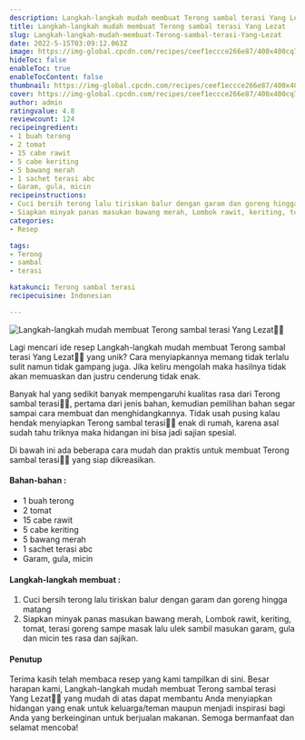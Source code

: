 ```yaml
---
description: Langkah-langkah mudah membuat Terong sambal terasi Yang Lezat"
title: Langkah-langkah mudah membuat Terong sambal terasi Yang Lezat
slug: Langkah-langkah-mudah-membuat-Terong-sambal-terasi-Yang-Lezat
date: 2022-5-15T03:09:12.063Z
image: https://img-global.cpcdn.com/recipes/ceef1eccce266e87/400x400cq70/photo.jpg
hideToc: false
enableToc: true
enableTocContent: false
thumbnail: https://img-global.cpcdn.com/recipes/ceef1eccce266e87/400x400cq70/photo.jpg
cover: https://img-global.cpcdn.com/recipes/ceef1eccce266e87/400x400cq70/photo.jpg
author: admin
ratingvalue: 4.8
reviewcount: 124
recipeingredient:
- 1 buah terong
- 2 tomat
- 15 cabe rawit
- 5 cabe keriting
- 5 bawang merah
- 1 sachet terasi abc
- Garam, gula, micin
recipeinstructions:
- Cuci bersih terong lalu tiriskan balur dengan garam dan goreng hingga matang
- Siapkan minyak panas masukan bawang merah, Lombok rawit, keriting, tomat, terasi goreng sampe masak lalu ulek sambil masukan garam, gula dan micin tes rasa dan sajikan.
categories:
- Resep

tags:
- Terong
- sambal
- terasi

katakunci: Terong sambal terasi
recipecuisine: Indonesian

---
```


![Langkah-langkah mudah membuat Terong sambal terasi Yang Lezat👩‍🍳](https://img-global.cpcdn.com/recipes/ceef1eccce266e87/400x400cq70/photo.jpg)

Lagi mencari ide resep Langkah-langkah mudah membuat Terong sambal terasi Yang Lezat👩‍🍳 yang unik? Cara menyiapkannya memang tidak terlalu sulit namun tidak gampang juga. Jika keliru mengolah maka hasilnya tidak akan memuaskan dan justru cenderung tidak enak.

Banyak hal yang sedikit banyak mempengaruhi kualitas rasa dari Terong sambal terasi👩‍🍳, pertama dari jenis bahan, kemudian pemilihan bahan segar sampai cara membuat dan menghidangkannya. Tidak usah pusing kalau hendak menyiapkan Terong sambal terasi👩‍🍳 enak di rumah, karena asal sudah tahu triknya maka hidangan ini bisa jadi sajian spesial.

Di bawah ini ada beberapa cara mudah dan praktis untuk membuat Terong sambal terasi👩‍🍳 yang siap dikreasikan.

<!--inarticleads1-->

#### Bahan-bahan :

- 1 buah terong
- 2 tomat
- 15 cabe rawit
- 5 cabe keriting
- 5 bawang merah
- 1 sachet terasi abc
- Garam, gula, micin

<!--inarticleads2-->

#### Langkah-langkah membuat :

1. Cuci bersih terong lalu tiriskan balur dengan garam dan goreng hingga matang
1. Siapkan minyak panas masukan bawang merah, Lombok rawit, keriting, tomat, terasi goreng sampe masak lalu ulek sambil masukan garam, gula dan micin tes rasa dan sajikan.

#### Penutup

Terima kasih telah membaca resep yang kami tampilkan di sini. Besar harapan kami, Langkah-langkah mudah membuat Terong sambal terasi Yang Lezat👩‍🍳 yang mudah di atas dapat membantu Anda menyiapkan hidangan yang enak untuk keluarga/teman maupun menjadi inspirasi bagi Anda yang berkeinginan untuk berjualan makanan. Semoga bermanfaat dan selamat mencoba!